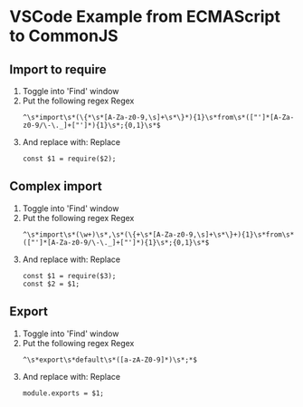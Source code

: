 # VSCode Example from ECMAScript to CommonJS
## Import to require
1. Toggle into 'Find' window
2. Put the following regex
   Regex
   ```
   ^\s*import\s*(\{*\s*[A-Za-z0-9,\s]+\s*\}*){1}\s*from\s*(["']*[A-Za-z0-9/\-\._]+["']*){1}\s*;{0,1}\s*$
   ```
3. And replace with:
   Replace
   ```
   const $1 = require($2);
   ```
## Complex import
1. Toggle into 'Find' window
2. Put the following regex
   Regex
   ```
   ^\s*import\s*(\w+)\s*,\s*(\{+\s*[A-Za-z0-9,\s]+\s*\}+){1}\s*from\s*(["']*[A-Za-z0-9/\-\._]+["']*){1}\s*;{0,1}\s*$
   ```
3. And replace with:
   Replace
   ```
   const $1 = require($3);
   const $2 = $1;
   ```
## Export
1. Toggle into 'Find' window
2. Put the following regex
   Regex
   ```
   ^\s*export\s*default\s*([a-zA-Z0-9]*)\s*;*$
   ```
3. And replace with:
   Replace
   ```
   module.exports = $1;
   ```
